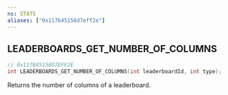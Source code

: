 ```yaml
---
ns: STATS
aliases: ["0x117b45156d7eff2e"]
---
```

## LEADERBOARDS_GET_NUMBER_OF_COLUMNS

```c
// 0x117B45156D7EFF2E
int LEADERBOARDS_GET_NUMBER_OF_COLUMNS(int leaderboardId, int type);
```

Returns the number of columns of a leaderboard.

